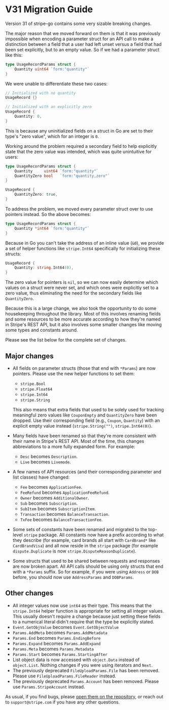# V31 Migration Guide

Version 31 of stripe-go contains some very sizable breaking changes.

The major reason that we moved forward on them is that it was previously
impossible when encoding a parameter struct for an API call to make a
distinction between a field that a user had left unset versus a field that had
been set explicitly, but to an empty value. So if we had a parameter struct
like this:

``` go
type UsageRecordParams struct {
	Quantity uint64 `form:"quantity"`
}
```

We were unable to differentiate these two cases:

``` go
// Initialized with no quantity
UsageRecord {}

// Initialized with an explicitly zero
UsageRecord {
    Quantity: 0,
}
```

This is because any uninitialized fields on a struct in Go are set to their
type's "zero value", which for an integer is `0`.

Working around the problem required a secondary field to help explicitly state
that the zero value was intended, which was quite unintuitive for users:

``` go
type UsageRecordParams struct {
	Quantity     uint64 `form:"quantity"`
	QuantityZero bool   `form:"quantity,zero"`
}

UsageRecord {
    QuantityZero: true,
}
```

To address the problem, we moved every parameter struct over to use pointers
instead. So the above becomes:

``` go
type UsageRecordParams struct {
	Quantity *int64 `form:"quantity"`
}
```

Because in Go you can't take the address of an inline value (`&0`), we provide
a set of helper functions like `stripe.Int64` specifically for initializing
these structs:

``` go
UsageRecord {
    Quantity: string.Int64(0),
}
```

The zero value for pointers is `nil`, so we can now easily determine which
values on a struct were never set, and which ones were explicitly set to a zero
value, thus eliminating the need for the secondary fields like `QuantityZero`.

Because this is a large change, we also took the opportunity to do some
housekeeping throughout the library. Most of this involves renaming fields and
some resources to be more accurate according to how they're named in Stripe's
REST API, but it also involves some smaller changes like moving some types and
constants around.

Please see the list below for the complete set of changes.

## Major changes

* All fields on parameter structs (those that end with `*Params`) are now
  pointers. Please use the new helper functions to set them:
    * `stripe.Bool`
    * `stripe.Float64`
    * `stripe.Int64`
    * `stripe.String`

    This also means that extra fields that used to be solely used for tracking
    meaningful zero values like `CouponEmpty` and `QuantityZero` have been
    dropped. Use their corresponding field (e.g., `Coupon`, `Quantity`) with an
    explicit empty value instead (`stripe.String("")`, `stripe.Int64(0)`).
* Many fields have been renamed so that they're more consistent with their name
  in Stripe's REST API. Most of the time, this changes abbreviations to a more
  fully expanded form. For example:
    * `Desc` becomes `Description`.
    * `Live` becomes `Livemode`.
* A few names of API resources (and their corresponding parameter and list
  classes) have changed:
    * `Fee` becomes `ApplicationFee`.
    * `FeeRefund` becomes `ApplicationFeeRefund`.
    * `Owner` becomes `AdditionalOwner`.
    * `Sub` becomes `Subscription`.
    * `SubItem` becomes `SubscriptionItem`.
    * `Transaction` becomes `BalanceTransaction`.
    * `TxFee` becomes `BalanceTransactionFee`.
* Some sets of constants have been renamed and migrated to the top-level
  `stripe` package. All constants now have a prefix according to what they
  describe (for example, card brands all start with `CardBrand*` like
  `CardBrandVisa`) and all now reside in the `stripe` package (for example
  `dispute.Duplicate` is now `stripe.DisputeReasonDuplicate`).
* Some structs that used to be shared between requests and responses are now
  broken apart. All API calls should be using only structs that end with a
  `*Params` suffix. So for example, if you were using `Address` or `DOB`
  before, you should now use `AddressParams` and `DOBParams`.

## Other changes

* All integer values now use `int64` as their type. This means that the
  `stripe.Int64` helper function is appropriate for setting all integer values.
  This usually doesn't require a change because just setting these fields to a
  numerical literal didn't require that the type be explicitly stated.
* `Event.GetObjValue` becomes `Event.GetObjectValue`
* `Params.AddMeta` becomes `Params.AddMetadata`
* `Params.End` becomes `Params.EndingBefore`
* `Params.Expand` becomes `Params.AddExpand`
* `Params.Meta` becomes `Params.Metadata`
* `Params.Start` becomes `Params.StartingAfter`
* List object data is now accessed with `object.Data` instead of `object.List`.
  Nothing changes if you were using iterators and `Next`.
* The previously deprecated `FileUploadParams.File` has been removed. Please
  use `FileUploadParams.FileReader` instead.
* The previously deprecated `Params.Account` has been removed. Please use
  `Params.StripeAccount` instead.

As usual, if you find bugs, please [open them on the repository][issues], or
reach out to `support@stripe.com` if you have any other questions.

[issues]: https://github.com/stripe/stripe-go/issues/new

<!--
# vim: set tw=79:
-->

